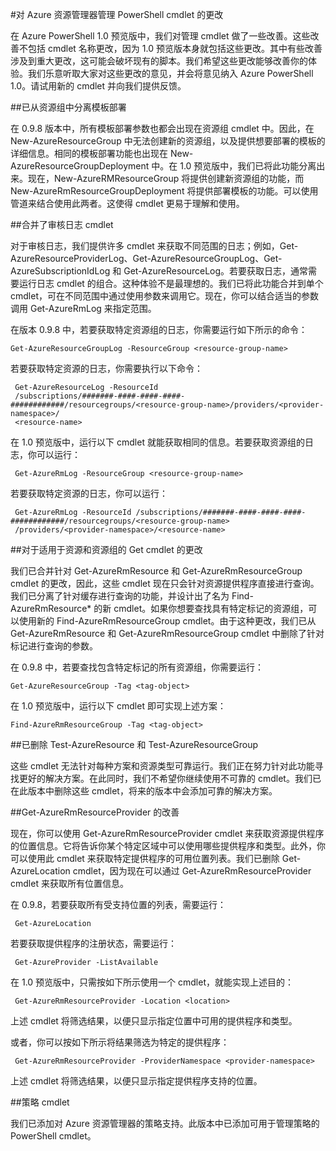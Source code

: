 <properties
	pageTitle="Azure PowerShell 1.0 预览版资源管理器更改 | Windows Azure"
	description="介绍针对 Azure PowerShell 1.0 预览版设计的资源管理器 cmdlet 所发生的更改。"
	services="azure-resource-manager"
	documentationCenter="na"
	authors="ravbhatnagar"
	manager="ryjones"
	editor=""/>

<tags
	ms.service="azure-resource-manager"
	ms.date="10/09/2015"
	wacn.date="11/12/2015"/>

#对 Azure 资源管理器管理 PowerShell cmdlet 的更改

在 Azure PowerShell 1.0 预览版中，我们对管理 cmdlet 做了一些改善。这些改善不包括 cmdlet 名称更改，因为 1.0 预览版本身就包括这些更改。其中有些改善涉及到重大更改，这可能会破坏现有的脚本。我们希望这些更改能够改善你的体验。我们乐意听取大家对这些更改的意见，并会将意见纳入 Azure PowerShell 1.0。请试用新的 cmdlet 并向我们提供反馈。

##已从资源组中分离模板部署

在 0.9.8 版本中，所有模板部署参数也都会出现在资源组 cmdlet 中。因此，在 New-AzureResourceGroup 中无法创建新的资源组，以及提供想要部署的模板的详细信息。相同的模板部署功能也出现在 New-AzureResourceGroupDeployment 中。在 1.0 预览版中，我们已将此功能分离出来。现在，New-AzureRMResourceGroup 将提供创建新资源组的功能，而 New-AzureRmResourceGroupDeployment 将提供部署模板的功能。可以使用管道来结合使用此两者。这使得 cmdlet 更易于理解和使用。

##合并了审核日志 cmdlet

对于审核日志，我们提供许多 cmdlet 来获取不同范围的日志；例如，Get-AzureResourceProviderLog、Get-AzureResourceGroupLog、Get-AzureSubscriptionIdLog 和 Get-AzureResourceLog。若要获取日志，通常需要运行日志 cmdlet 的组合。这种体验不是最理想的。我们已将此功能合并到单个 cmdlet，可在不同范围中通过使用参数来调用它。现在，你可以结合适当的参数调用 Get-AzureRmLog 来指定范围。

在版本 0.9.8 中，若要获取特定资源组的日志，你需要运行如下所示的命令：

    Get-AzureResourceGroupLog -ResourceGroup <resource-group-name>

若要获取特定资源的日志，你需要执行以下命令：

     Get-AzureResourceLog -ResourceId
     /subscriptions/#######-####-####-####-############/resourcegroups/<resource-group-name>/providers/<provider-namespace>/
     <resource-name>

在 1.0 预览版中，运行以下 cmdlet 就能获取相同的信息。若要获取资源组的日志，你可以运行：

     Get-AzureRmLog -ResourceGroup <resource-group-name>
     
若要获取特定资源的日志，你可以运行：

     Get-AzureRmLog -ResourceId /subscriptions/#######-####-####-####-############/resourcegroups/<resource-group-name>
     /providers/<provider-namespace>/<resource-name>

##对于适用于资源和资源组的 Get cmdlet 的更改

我们已合并针对 Get-AzureRmResource 和 Get-AzureRmResourceGroup cmdlet 的更改，因此，这些 cmdlet 现在只会针对资源提供程序直接进行查询。我们已分离了针对缓存进行查询的功能，并设计出了名为 Find-AzureRmResource* 的新 cmdlet。如果你想要查找具有特定标记的资源组，可以使用新的 Find-AzureRmResourceGroup cmdlet。由于这种更改，我们已从 Get-AzureRmResource 和 Get-AzureRmResourceGroup cmdlet 中删除了针对标记进行查询的参数。

在 0.9.8 中，若要查找包含特定标记的所有资源组，你需要运行：

    Get-AzureResourceGroup -Tag <tag-object>

在 1.0 预览版中，运行以下 cmdlet 即可实现上述方案：

    Find-AzureRmResourceGroup -Tag <tag-object>
    
##已删除 Test-AzureResource 和 Test-AzureResourceGroup

这些 cmdlet 无法针对每种方案和资源类型可靠运行。我们正在努力针对此功能寻找更好的解决方案。在此同时，我们不希望你继续使用不可靠的 cmdlet。我们已在此版本中删除这些 cmdlet，将来的版本中会添加可靠的解决方案。

##Get-AzureRmResourceProvider 的改善

现在，你可以使用 Get-AzureRmResourceProvider cmdlet 来获取资源提供程序的位置信息。它将告诉你某个特定区域中可以使用哪些提供程序和类型。此外，你可以使用此 cmdlet 来获取特定提供程序的可用位置列表。我们已删除 Get-AzureLocation cmdlet，因为现在可以通过 Get-AzureRmResourceProvider cmdlet 来获取所有位置信息。

在 0.9.8，若要获取所有受支持位置的列表，需要运行：

     Get-AzureLocation

若要获取提供程序的注册状态，需要运行：

     Get-AzureProvider -ListAvailable

在 1.0 预览版中，只需按如下所示使用一个 cmdlet，就能实现上述目的：

     Get-AzureRmResourceProvider -Location <location>

上述 cmdlet 将筛选结果，以便只显示指定位置中可用的提供程序和类型。

或者，你可以按如下所示将结果筛选为特定的提供程序：

     Get-AzureRmResourceProvider -ProviderNamespace <provider-namespace>

上述 cmdlet 将筛选结果，以便只显示指定提供程序支持的位置。

##策略 cmdlet

我们已添加对 Azure 资源管理器的策略支持。此版本中已添加可用于管理策略的 PowerShell cmdlet。<!--有关策略的详细信息，请参阅[使用策略来管理资源和控制访问](/documentation/articles/resource-manager-policy)。-->

<!---HONumber=79-->